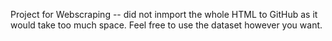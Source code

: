 Project for Webscraping --
did not inmport the whole HTML to GitHub as it would take too much space. Feel free to use the dataset however you want. 
